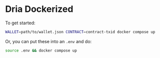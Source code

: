 # Dria Dockerized

To get started:

```sh
WALLET=path/to/wallet.json CONTRACT=contract-txid docker compose up
```

Or, you can put these into an `.env` and do:

```sh
source .env && docker compose up
```
